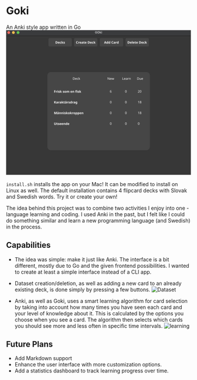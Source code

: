 # Goki

An Anki style app written in Go
![Goki App Screenshot](media/interface.png)

`install.sh` installs the app on your Mac! It can be modified to install on Linux as well. The default installation contains 4 flipcard decks with Slovak and Swedish words. Try it or create your own!

The idea behind this project was to combine two activities I enjoy into one - language learning and coding. I used Anki in the past, but I felt like I could do something similar and learn a new programming language (and Swedish) in the process.


## Capabilities
- The idea was simple: make it just like Anki. The interface is a bit different, mostly due to Go and the given frontend possibilities. I wanted to create at least a simple interface instead of a CLI app.
- Dataset creation/deletion, as well as adding a new card to an already existing deck, is done simply by pressing a few buttons.
![Dataset](media/Create_add_delete.gif)

- Anki, as well as Goki, uses a smart learning algorithm for card selection by taking into account how many times you have seen each card and your level of knowledge about it. This is calculated by the options you choose when you see a card. The algorithm then selects which cards you should see more and less often in specific time intervals.
![learning](media/Learning.gif)

## Future Plans
- Add Markdown support
- Enhance the user interface with more customization options.
- Add a statistics dashboard to track learning progress over time.
